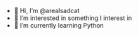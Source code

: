 - 👋 Hi, I’m @arealsadcat
- 👀 I’m interested in something I interest in
- 🌱 I’m currently learning Python

<!---
arealsadcat/arealsadcat is a ✨ special ✨ repository because its `README.md` (this file) appears on your GitHub profile.
You can click the Preview link to take a look at your changes.
--->
